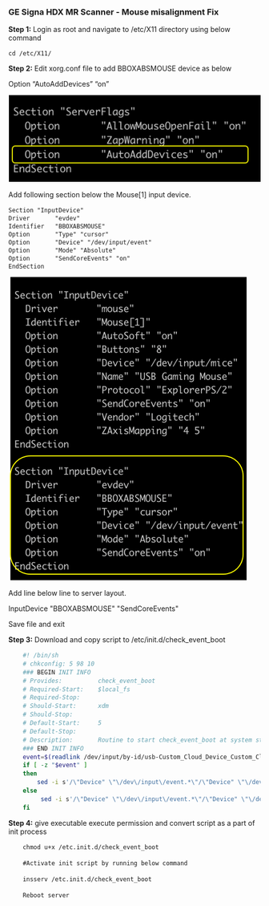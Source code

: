### GE Signa HDX MR Scanner - Mouse misalignment Fix 


**Step 1:**  Login as root and navigate to /etc/X11 directory using below command

    cd /etc/X11/


**Step 2:** Edit xorg.conf file to add BBOXABSMOUSE device as below
    
Option    “AutoAddDevices” “on”

![](media/TT_01.png)
 

Add following section below the Mouse[1] input device.

    Section "InputDevice"
    Driver       "evdev"
    Identifier   "BBOXABSMOUSE"
    Option       "Type" "cursor"
    Option       "Device" "/dev/input/event"
    Option       "Mode" "Absolute"
    Option       "SendCoreEvents" "on"
    EndSection

![](media/TT_02.png)
	 

Add line below line to server layout.

InputDevice  "BBOXABSMOUSE" "SendCoreEvents"
    
Save file and exit

**Step 3:** Download and copy script to /etc/init.d/check_event_boot

```bash
    #! /bin/sh
    # chkconfig: 5 98 10
    ### BEGIN INIT INFO
    # Provides:          check_event_boot
    # Required-Start:    $local_fs
    # Required-Stop:
    # Should-Start:      xdm
    # Should-Stop:
    # Default-Start:     5
    # Default-Stop:
    # Description:       Routine to start check_event_boot at system startup
    ### END INIT INFO
    event=$(readlink /dev/input/by-id/usb-Custom_Cloud_Device_Custom_Cloud_Device-event-joystick | awk '{print substr($0,4)}')
    if [ -z "$event" ]
    then
        sed -i s'/\"Device" \"\/dev\/input\/event.*\"/\"Device" \"\/dev\/input\/event\"/' /etc/X11/xorg.conf
    else
         sed -i s'/\"Device" \"\/dev\/input\/event.*\"/\"Device" \"\/dev\/input\/'$event'\"/' /etc/X11/xorg.conf
    fi
```
	

**Step 4:** give executable execute  permission and convert script as a part of init process
    
``` 
    chmod u+x /etc.init.d/check_event_boot
    
    #Activate init script by running below command
   
    insserv /etc.init.d/check_event_boot
        
    Reboot server
```

